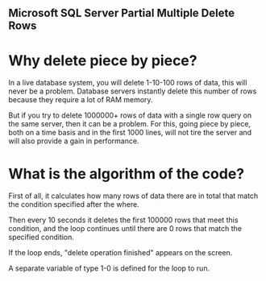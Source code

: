 ## Microsoft SQL Server Partial Multiple Delete Rows

# Why delete piece by piece?

In a live database system, you will delete 1-10-100 rows of data, this will never be a problem. Database servers instantly delete this number of rows because they require a lot of RAM memory.

But if you try to delete 1000000+ rows of data with a single row query on the same server, then it can be a problem. For this, going piece by piece, both on a time basis and in the first 1000 lines, will not tire the server and will also provide a gain in performance.

# What is the algorithm of the code?

First of all, it calculates how many rows of data there are in total that match the condition specified after the where.

Then every 10 seconds it deletes the first 100000 rows that meet this condition, and the loop continues until there are 0 rows that match the specified condition.

If the loop ends, "delete operation finished" appears on the screen.

A separate variable of type 1-0 is defined for the loop to run.

